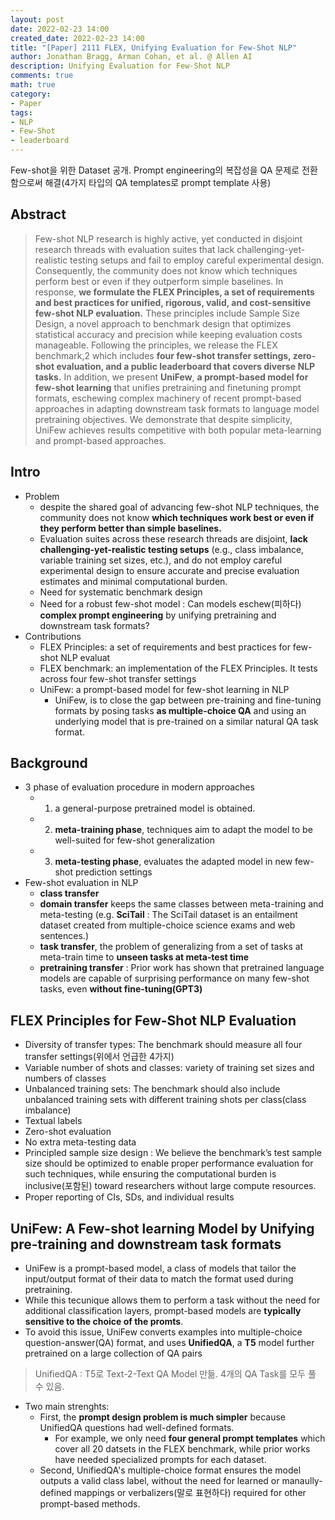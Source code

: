 ```yaml
---
layout: post
date: 2022-02-23 14:00
created_date: 2022-02-23 14:00
title: "[Paper] 2111 FLEX, Unifying Evaluation for Few-Shot NLP"
author: Jonathan Bragg, Arman Cohan, et al. @ Allen AI
description: Unifying Evaluation for Few-Shot NLP
comments: true
math: true
category: 
- Paper
tags:
- NLP
- Few-Shot
- leaderboard
---
```


Few-shot을 위한 Dataset 공개. Prompt engineering의 복잡성을 QA 문제로 전환함으로써 해결(4가지 타입의 QA templates로 prompt template 사용)
<!--more-->

## Abstract
> Few-shot NLP research is highly active, yet conducted in disjoint research threads with evaluation suites that lack challenging-yet-realistic testing setups and fail to employ careful experimental design. Consequently, the community does not know which techniques perform best or even if they outperform simple baselines. In response, **we formulate the FLEX Principles, a set of requirements and best practices for unified, rigorous, valid, and cost-sensitive few-shot NLP evaluation.** These principles include Sample Size Design, a novel approach to benchmark design that optimizes statistical accuracy and precision while keeping evaluation costs manageable. Following the principles, we release the FLEX benchmark,2 which includes **four few-shot transfer settings, zero-shot evaluation, and a public leaderboard that covers diverse NLP tasks.** In addition, we present **UniFew**, **a prompt-based model for few-shot learning** that unifies pretraining and finetuning prompt formats, eschewing complex machinery of recent prompt-based approaches in adapting downstream task formats to language model pretraining objectives. We demonstrate that despite simplicity, UniFew achieves results competitive with both popular meta-learning and prompt-based approaches.

## Intro
- Problem
  - despite the shared goal of advancing few-shot NLP techniques, the community does not know **which techniques work best or even if they perform better than simple baselines.**
  - Evaluation suites across these research threads are disjoint, **lack challenging-yet-realistic testing setups** (e.g., class imbalance, variable training set sizes, etc.), and do not employ careful experimental design to ensure accurate and precise evaluation estimates and minimal computational burden.
  - Need for systematic benchmark design
  - Need for a robust few-shot model : Can models eschew(피하다) **complex prompt engineering** by unifying pretraining and downstream task formats?
- Contributions
  - FLEX Principles: a set of requirements and best practices for few-shot NLP evaluat
  - FLEX benchmark: an implementation of the FLEX Principles. It tests across four few-shot transfer settings
  - UniFew: a prompt-based model for few-shot learning in NLP
    - UniFew, is to close the gap between pre-training and fine-tuning formats by posing tasks **as multiple-choice QA** and using an underlying model that is pre-trained on a similar natural QA task format.

## Background
- 3 phase of evaluation procedure in modern approaches
  - 1) a general-purpose pretrained model is obtained.
  - 2) **meta-training phase**, techniques aim to adapt the model to be well-suited for few-shot generalization
  - 3) **meta-testing phase**, evaluates the adapted model in new few-shot prediction settings
- Few-shot evaluation in NLP
  - **class transfer**
  - **domain transfer** keeps the same classes between meta-training and meta-testing (e.g. **SciTail** : The SciTail dataset is an entailment dataset created from multiple-choice science exams and web sentences.)
  - **task transfer**, the problem of generalizing from a set of tasks at meta-train time to **unseen tasks at meta-test time**
  - **pretraining transfer** : Prior work has shown that pretrained language models are capable of surprising performance on many few-shot tasks, even **without fine-tuning(GPT3)**

## FLEX Principles for Few-Shot NLP Evaluation
- Diversity of transfer types: The benchmark should measure all four transfer settings(위에서 언급한 4가지)
- Variable number of shots and classes: variety of training set sizes and numbers of classes
- Unbalanced training sets:  The benchmark should also include unbalanced training sets with different training shots per class(class imbalance)
- Textual labels
- Zero-shot evaluation 
- No extra meta-testing data
- Principled sample size design : We believe the benchmark’s test sample size should be optimized to enable proper performance evaluation for such techniques, while ensuring the computational burden is inclusive(포함된) toward researchers without large compute resources.
- Proper reporting of CIs, SDs, and individual results

## UniFew: A Few-shot learning Model by Unifying pre-training and downstream task formats
- UniFew is a prompt-based model,  a class of models that tailor the input/output format of their data to match the format used during pretraining.
- While this tecunique allows them to perform a task without the need for additional classification layers, prompt-based models are **typically sensitive to the choice of the promts**.
- To avoid this issue, UniFew converts examples into multiple-choice question-answer(QA) format, and uses **UnifiedQA**, a **T5** model further pretrained on a large collection of QA pairs
> UnifiedQA : T5로 Text-2-Text QA Model 만듦. 4개의 QA Task를 모두 풀 수 있음.
- Two main strenghts:
  - First, the **prompt design problem is much simpler** because UnifiedQA questions had well-defined formats.
    - For example, we only need **four general prompt templates** which cover all 20 datsets in the FLEX benchmark, while prior works have needed specialized prompts for each dataset.
  - Second, UnifiedQA's multiple-choice format ensures the model outputs a valid class label, without the need for learned or manaully-defined mappings or verbalizers(말로 표현하다) required for other prompt-based methods.